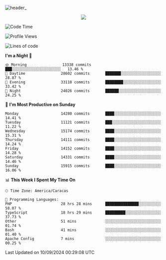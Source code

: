 ![header_](https://github.com/user-attachments/assets/4010d822-ccdc-4198-b608-18c773338d18)


<p align="center">
  <a href="http://www.github.com/thevacs">
    <img src="https://github-readme-streak-stats.herokuapp.com/?user=thevacs&stroke=ffffff&background=1c1917&ring=0891b2&fire=0891b2&currStreakNum=ffffff&currStreakLabel=0891b2&sideNums=ffffff&sideLabels=ffffff&dates=ffffff&hide_border=true" />
  </a>
</p>

<!--START_SECTION:waka-->
![Code Time](http://img.shields.io/badge/Code%20Time-2%2C773%20hrs%2014%20mins-blue)

![Profile Views](http://img.shields.io/badge/Profile%20Views-4-blue)

![Lines of code](https://img.shields.io/badge/From%20Hello%20World%20I%27ve%20Written-10.4%20million%20lines%20of%20code-blue)

**I'm a Night 🦉** 

```text
🌞 Morning                13338 commits       ███░░░░░░░░░░░░░░░░░░░░░░   13.46 % 
🌆 Daytime                28602 commits       ███████░░░░░░░░░░░░░░░░░░   28.87 % 
🌃 Evening                33118 commits       ████████░░░░░░░░░░░░░░░░░   33.42 % 
🌙 Night                  24026 commits       ██████░░░░░░░░░░░░░░░░░░░   24.25 % 
```
📅 **I'm Most Productive on Sunday** 

```text
Monday                   14280 commits       ████░░░░░░░░░░░░░░░░░░░░░   14.41 % 
Tuesday                  11121 commits       ███░░░░░░░░░░░░░░░░░░░░░░   11.22 % 
Wednesday                15174 commits       ████░░░░░░░░░░░░░░░░░░░░░   15.31 % 
Thursday                 14111 commits       ████░░░░░░░░░░░░░░░░░░░░░   14.24 % 
Friday                   14152 commits       ████░░░░░░░░░░░░░░░░░░░░░   14.28 % 
Saturday                 14331 commits       ████░░░░░░░░░░░░░░░░░░░░░   14.46 % 
Sunday                   15915 commits       ████░░░░░░░░░░░░░░░░░░░░░   16.06 % 
```


📊 **This Week I Spent My Time On** 

```text
🕑︎ Time Zone: America/Caracas

💬 Programming Languages: 
PHP                      28 hrs 28 mins      ███████████████░░░░░░░░░░   58.07 % 
TypeScript               18 hrs 29 mins      █████████░░░░░░░░░░░░░░░░   37.73 % 
Other                    51 mins             ░░░░░░░░░░░░░░░░░░░░░░░░░   01.74 % 
Bash                     41 mins             ░░░░░░░░░░░░░░░░░░░░░░░░░   01.40 % 
Apache Config            7 mins              ░░░░░░░░░░░░░░░░░░░░░░░░░   00.25 % 
```


 Last Updated on 10/09/2024 00:29:08 UTC
<!--END_SECTION:waka-->
